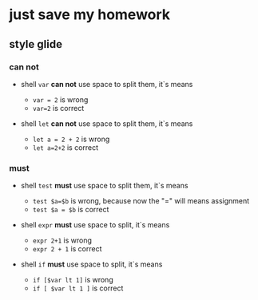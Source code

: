 # just save my homework

## style glide

### can not
* shell `var` **can not** use space to split them, it`s means
	* `var = 2` is wrong
	* `var=2` is correct

* shell `let` **can not** use space to split them, it`s means
	* `let a = 2 + 2` is wrong
	* `let a=2+2` is correct

### must
* shell `test` **must** use space to split them, it`s means
	* `test $a=$b` is wrong, because now the "=" will means assignment
	* `test $a = $b` is correct

* shell `expr` **must** use space to split, it`s means
	* `expr 2+1` is wrong
	* `expr 2 + 1` is correct

* shell `if` **must** use space to split, it`s means
	* `if [$var lt 1]` is wrong
	* `if [ $var lt 1 ]` is correct